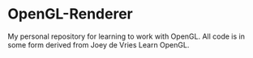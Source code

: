 # OpenGL-Renderer

My personal repository for learning to work with OpenGL. All code is in some form derived from Joey de Vries Learn OpenGL.
